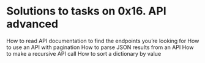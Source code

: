 # Solutions to tasks on 0x16. API advanced

How to read API documentation to find the endpoints you’re looking for
How to use an API with pagination
How to parse JSON results from an API
How to make a recursive API call
How to sort a dictionary by value
